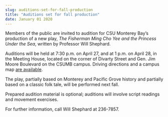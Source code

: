 ```yaml
---
slug: auditions-set-for-fall-production
title: "Auditions set for fall production"
date: January 01 2020
---
```


 
<p>
  Members of the public are invited to audition for CSU Monterey Bay’s
  production of a new play,
  <em>The Fisherman Ming Cho Yee and the Princess Under the Sea</em>, written by
  Professor Will Shephard.
</p>
<p>
  Auditions will be held at 7:30 p.m. on April 27, and at 1 p.m. on April 28, in
  the Meeting House, located on the corner of Divarty Street and Gen. Jim Moore
  Boulevard on the CSUMB campus. Driving directions and a campus map
  <a href="csumb.edu/maps">are available</a>.
</p>
<p>
  The play, partially based on Monterey and Pacific Grove history and partially
  based on a classic folk tale, will be performed next fall.
</p>
<p>
  Prepared audition material is optional; auditions will involve script readings
  and movement exercises.
</p>
<p>For further information, call Will Shephard at 236-7857.</p>
 

